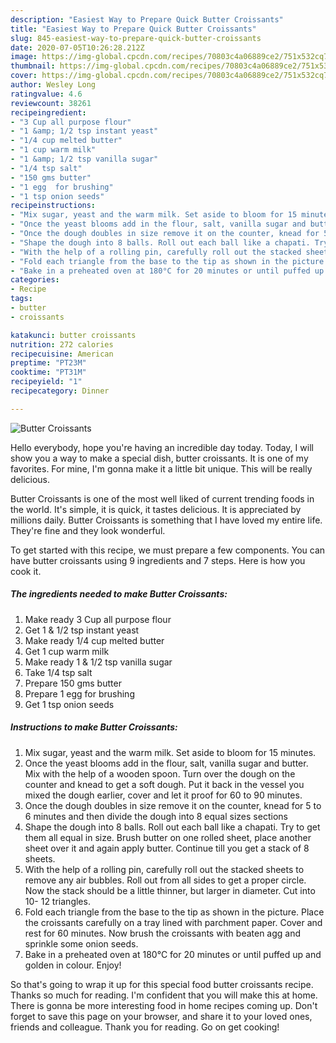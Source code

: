 ```yaml
---
description: "Easiest Way to Prepare Quick Butter Croissants"
title: "Easiest Way to Prepare Quick Butter Croissants"
slug: 845-easiest-way-to-prepare-quick-butter-croissants
date: 2020-07-05T10:26:28.212Z
image: https://img-global.cpcdn.com/recipes/70803c4a06889ce2/751x532cq70/butter-croissants-recipe-main-photo.jpg
thumbnail: https://img-global.cpcdn.com/recipes/70803c4a06889ce2/751x532cq70/butter-croissants-recipe-main-photo.jpg
cover: https://img-global.cpcdn.com/recipes/70803c4a06889ce2/751x532cq70/butter-croissants-recipe-main-photo.jpg
author: Wesley Long
ratingvalue: 4.6
reviewcount: 38261
recipeingredient:
- "3 Cup all purpose flour"
- "1 &amp; 1/2 tsp instant yeast"
- "1/4 cup melted butter"
- "1 cup warm milk"
- "1 &amp; 1/2 tsp vanilla sugar"
- "1/4 tsp salt"
- "150 gms butter"
- "1 egg  for brushing"
- "1 tsp onion seeds"
recipeinstructions:
- "Mix sugar, yeast and the warm milk. Set aside to bloom for 15 minutes."
- "Once the yeast blooms add in the flour, salt, vanilla sugar and butter. Mix with the help of a wooden spoon. Turn over the dough on the counter and knead to get a soft dough. Put it back in the vessel you mixed the dough earlier, cover and let it proof for 60 to 90 minutes."
- "Once the dough doubles in size remove it on the counter, knead for 5 to 6 minutes and then divide the dough into 8 equal sizes sections"
- "Shape the dough into 8 balls. Roll out each ball like a chapati. Try to get them all equal in size. Brush butter on one rolled sheet, place another sheet over it and again apply butter. Continue till you get a stack of 8 sheets."
- "With the help of a rolling pin, carefully roll out the stacked sheets to remove any air bubbles. Roll out from all sides to get a proper circle. Now the stack should be a little thinner, but larger in diameter. Cut into 10- 12 triangles."
- "Fold each triangle from the base to the tip as shown in the picture. Place the croissants carefully on a tray lined with parchment paper. Cover and rest for 60 minutes. Now brush the croissants with beaten agg and sprinkle some onion seeds."
- "Bake in a preheated oven at 180°C for 20 minutes or until puffed up and golden in colour. Enjoy!"
categories:
- Recipe
tags:
- butter
- croissants

katakunci: butter croissants 
nutrition: 272 calories
recipecuisine: American
preptime: "PT23M"
cooktime: "PT31M"
recipeyield: "1"
recipecategory: Dinner

---
```



![Butter Croissants](https://img-global.cpcdn.com/recipes/70803c4a06889ce2/751x532cq70/butter-croissants-recipe-main-photo.jpg)

Hello everybody, hope you're having an incredible day today. Today, I will show you a way to make a special dish, butter croissants. It is one of my favorites. For mine, I'm gonna make it a little bit unique. This will be really delicious.

Butter Croissants is one of the most well liked of current trending foods in the world. It's simple, it is quick, it tastes delicious. It is appreciated by millions daily. Butter Croissants is something that I have loved my entire life. They're fine and they look wonderful.




To get started with this recipe, we must prepare a few components. You can have butter croissants using 9 ingredients and 7 steps. Here is how you cook it.

<!--inarticleads1-->

##### The ingredients needed to make Butter Croissants:

1. Make ready 3 Cup all purpose flour
1. Get 1 &amp; 1/2 tsp instant yeast
1. Make ready 1/4 cup melted butter
1. Get 1 cup warm milk
1. Make ready 1 &amp; 1/2 tsp vanilla sugar
1. Take 1/4 tsp salt
1. Prepare 150 gms butter
1. Prepare 1 egg  for brushing
1. Get 1 tsp onion seeds




<!--inarticleads2-->

##### Instructions to make Butter Croissants:

1. Mix sugar, yeast and the warm milk. Set aside to bloom for 15 minutes.
1. Once the yeast blooms add in the flour, salt, vanilla sugar and butter. Mix with the help of a wooden spoon. Turn over the dough on the counter and knead to get a soft dough. Put it back in the vessel you mixed the dough earlier, cover and let it proof for 60 to 90 minutes.
1. Once the dough doubles in size remove it on the counter, knead for 5 to 6 minutes and then divide the dough into 8 equal sizes sections
1. Shape the dough into 8 balls. Roll out each ball like a chapati. Try to get them all equal in size. Brush butter on one rolled sheet, place another sheet over it and again apply butter. Continue till you get a stack of 8 sheets.
1. With the help of a rolling pin, carefully roll out the stacked sheets to remove any air bubbles. Roll out from all sides to get a proper circle. Now the stack should be a little thinner, but larger in diameter. Cut into 10- 12 triangles.
1. Fold each triangle from the base to the tip as shown in the picture. Place the croissants carefully on a tray lined with parchment paper. Cover and rest for 60 minutes. Now brush the croissants with beaten agg and sprinkle some onion seeds.
1. Bake in a preheated oven at 180°C for 20 minutes or until puffed up and golden in colour. Enjoy!




So that's going to wrap it up for this special food butter croissants recipe. Thanks so much for reading. I'm confident that you will make this at home. There is gonna be more interesting food in home recipes coming up. Don't forget to save this page on your browser, and share it to your loved ones, friends and colleague. Thank you for reading. Go on get cooking!
